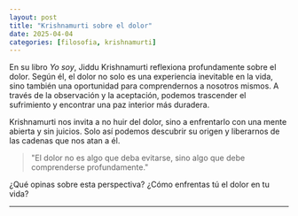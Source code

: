 ```yaml
---
layout: post
title: "Krishnamurti sobre el dolor"
date: 2025-04-04
categories: [filosofia, krishnamurti]
---
```


En su libro *Yo soy*, Jiddu Krishnamurti reflexiona profundamente sobre el dolor. Según él, el dolor no solo es una experiencia inevitable en la vida, sino también una oportunidad para comprendernos a nosotros mismos. A través de la observación y la aceptación, podemos trascender el sufrimiento y encontrar una paz interior más duradera.

Krishnamurti nos invita a no huir del dolor, sino a enfrentarlo con una mente abierta y sin juicios. Solo así podemos descubrir su origen y liberarnos de las cadenas que nos atan a él.

> "El dolor no es algo que deba evitarse, sino algo que debe comprenderse profundamente."

¿Qué opinas sobre esta perspectiva? ¿Cómo enfrentas tú el dolor en tu vida?

---
```